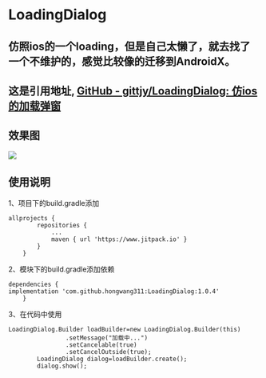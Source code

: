 LoadingDialog
==
仿照ios的一个loading，但是自己太懒了，就去找了一个不维护的，感觉比较像的迁移到AndroidX。
--
这是引用地址,
[GitHub - gittjy/LoadingDialog: 仿ios的加载弹窗](https://github.com/gittjy/LoadingDialog)
--
效果图
--
![](https://github.com/hongwang311/LoadingDialog/tree/main/demogif/自定义加载Dialog.gif)  



使用说明
--
1、项目下的build.gradle添加

```
allprojects {
		repositories {
			...
			maven { url 'https://www.jitpack.io' }
		}
	}
```
2、模块下的build.gradle添加依赖

```
dependencies {
implementation 'com.github.hongwang311:LoadingDialog:1.0.4'
	}
```
3、在代码中使用

```
LoadingDialog.Builder loadBuilder=new LoadingDialog.Builder(this)
                .setMessage("加载中...")
                .setCancelable(true)
                .setCancelOutside(true);
        LoadingDialog dialog=loadBuilder.create();
        dialog.show();
```

